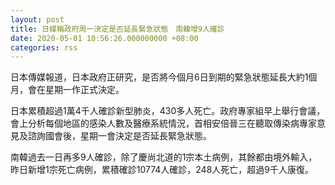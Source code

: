 ```yaml
---
layout: post
title: 日媒稱政府周一決定是否延長緊急狀態　南韓增9人確診
date: 2020-05-01 10:56:26.000000000 +08:00
categories: rss
---
```


日本傳媒報道，日本政府正研究，是否將今個月6日到期的緊急狀態延長大約1個月，會在星期一作正式決定。

日本累積超過1萬4千人確診新型肺炎，430多人死亡。政府專家組早上舉行會議，會上分析每個地區的感染人數及醫療系統情況，首相安倍晉三在聽取傳染病專家意見及諮詢國會後，星期一會決定是否延長緊急狀態。

南韓過去一日再多9人確診，除了慶尚北道的1宗本土病例，其餘都由境外輸入，昨日新增1宗死亡病例，累積確診10774人確診，248人死亡，超過9千人康復。
